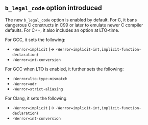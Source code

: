 ## `b_legal_code` option introduced

The new `b_legal_code` option is enabled by default. For C, it bans
dangerous C constructs in C99 or later to emulate newer C compiler
defaults. For C++, it also includes an option at LTO-time.

For GCC, it sets the following:
* `-Werror=implicit` (-> `-Werror=implicit-int,implicit-function-declaration`)
* `-Werror=int-conversion`

For GCC when LTO is enabled, it further sets the following:
* `-Werror=lto-type-mismatch`
* `-Werror=odr`
* `-Werror=strict-aliasing`

For Clang, it sets the following:
* `-Werror=implicit` (-> `-Werror=implicit-int,implicit-function-declaration`)
* `-Werror=int-conversion`
